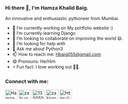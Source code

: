 ### Hi there 👋, I'm Hamza Khalid Baig.

An innovative and enthusiastic pythoneer from Mumbai.

- 🔭 I’m currently working on My portfolio website :)
- 🌱 I’m currently learning  Django
- 👯 I’m looking to collaborate on improving the world 😃.
- 🤔 I’m looking for help with 
- 💬 Ask me about Python3
- 📫 How to reach me: Hbaig055@gmail.com
- 😄 Pronouns: He/Him
- ⚡ Fun fact: I love working out 🏋️‍♂️.

<h3 align="left">Connect with me:</h3>
<p align="left">
<a href="https://twitter.com/HamzaKhalidBai1" target="blank"><img align="center" src="https://cdn.jsdelivr.net/npm/simple-icons@3.0.1/icons/twitter.svg" alt="HamzaKhalidBai1" height="30" width="40" /></a>
<a href="https://linkedin.com/in/zaki ur rahman farid khan" target="blank"><img align="center" src="https://cdn.jsdelivr.net/npm/simple-icons@3.0.1/icons/linkedin.svg" alt="zaki ur rahman farid khan" height="30" width="40" /></a>
<a href="https://stackoverflow.com/users/13505057" target="blank"><img align="center" src="https://cdn.jsdelivr.net/npm/simple-icons@3.0.1/icons/stackoverflow.svg" alt="13505057" height="30" width="40" /></a>
<a href="https://instagram.com/zakiurrahmankhan" target="blank"><img align="center" src="https://cdn.jsdelivr.net/npm/simple-icons@3.0.1/icons/instagram.svg" alt="zakiurrahmankhan" height="30" width="40" /></a>
<a href="https://www.hackerrank.com/https://www.hackerrank.com/zaki_tarveen" target="blank"><img align="center" src="https://cdn.jsdelivr.net/npm/simple-icons@3.0.1/icons/hackerrank.svg" alt="https://www.hackerrank.com/zaki_tarveen" height="30" width="40" /></a>
</p>



